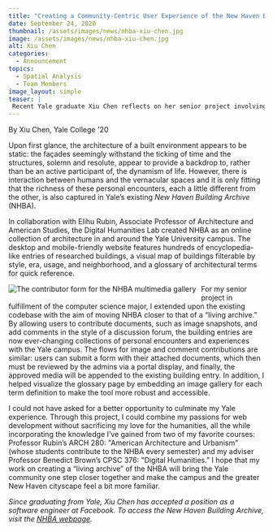 ```yaml
---
title: "Creating a Community-Centric User Experience of the New Haven Building Archive"
date: September 24, 2020
thumbnail: /assets/images/news/nhba-xiu-chen.jpg
image: /assets/images/news/nhba-xiu-chen.jpg
alt: Xiu Chen
categories:
  - Announcement
topics: 
  - Spatial Analysis
  - Team Members
image_layout: simple
teaser: |
 Recent Yale graduate Xiu Chen reflects on her senior project involving the New Haven Building Archive (NHBA), an online "living archive" of architecture in and around Yale University's campus.
---
```


By Xiu Chen, Yale College '20

Upon first glance, the architecture of a built environment appears to be static: the façades seemingly withstand the ticking of time and the structures, solemn and resolute, appear to provide a backdrop to, rather than be an active participant of, the dynamism of life. However, there is interaction between humans and the vernacular spaces and it is only fitting that the richness of these personal encounters, each a little different from the other, is also captured in Yale’s existing *New Haven Building Archive* (NHBA).

In collaboration with Elihu Rubin, Associate Professor of Architecture and American Studies, the Digital Humanities Lab created NHBA as an online collection of architecture in and around the Yale University campus. The desktop and mobile-friendly website features hundreds of encyclopedia-like entries of researched buildings, a visual map of buildings filterable by style, era, usage, and neighborhood, and a glossary of architectural terms for quick reference. 

<img src='{{site.baseurl}}/assets/images/news/nhba-landingPage.jpg'
     alt="The contributor form for the NHBA multimedia gallery" 
     style='float: left; margin-right: 10px; padding-bottom: 10px' />

For my senior project in fulfillment of the computer science major, I extended upon the existing codebase with the aim of moving NHBA closer to that of a “living archive.” By allowing users to contribute documents, such as image snapshots, and add comments in the style of a discussion forum, the building entries are now ever-changing collections of personal encounters and experiences with the Yale campus. The flows for image and comment contributions are similar: users can submit a form with their attached documents, which then must be reviewed by the admins via a portal display, and finally, the approved media will be appended to the existing building entry. In addition, I helped visualize the glossary page by embedding an image gallery for each term definition to make the tool more robust and accessible. 

I could not have asked for a better opportunity to culminate my Yale experience. Through this project, I could combine my passions for web development without sacrificing my love for the humanities, all the while incorporating the knowledge I’ve gained from two of my favorite courses: Professor Rubin’s ARCH 280: "American Architecture and Urbanism" (whose students contribute to the NHBA every semester) and my adviser Professor Benedict Brown’s CPSC 376: "Digital Humanities." I hope that my work on creating a “living archive” of the NHBA will bring the Yale community one step closer together and make the campus and the greater New Haven cityscape feel a bit more familiar.

*Since graduating from Yale, Xiu Chen has accepted a position as a software engineer at Facebook. To access the New Haven Building Archive, visit the <a href='https://nhba.yale.edu/' target='_blank'>NHBA webpage</a>.*